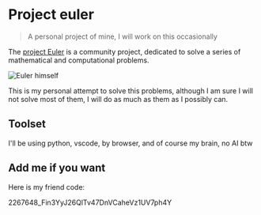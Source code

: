 # Project euler

> A personal project of mine, I will work on this occasionally

The [project Euler](https://www.projecteuler.net) is a community project, dedicated to solve a series of mathematical and computational problems.

![Euler himself](https://media4.giphy.com/media/v1.Y2lkPTc5MGI3NjExbDRuaWpqMHN2cWtzeWdvZDF0OG1zeTR4ejI4ZGNlandhdG5xbmJtayZlcD12MV9pbnRlcm5hbF9naWZfYnlfaWQmY3Q9Zw/8qUjDf9PZlHZ6/giphy.gif)

This is my personal attempt to solve this problems, although I am sure I will not solve most of them, I will do as much as them as I possibly can.

## Toolset

I'll be using python, vscode, by browser, and of course my brain, no AI btw

## Add me if you want

Here is my friend code:

2267648_Fin3YyJ26QlTv47DnVCaheVz1UV7ph4Y
